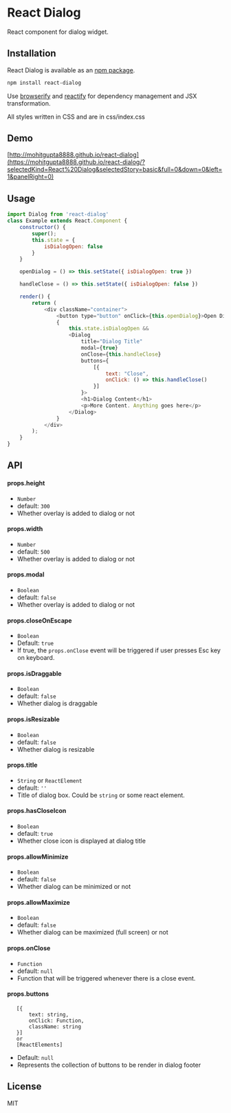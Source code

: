 # React Dialog

React component for dialog widget.

## Installation

React Dialog is available as an [npm package](https://www.npmjs.org/package/react-dialog).
```sh
npm install react-dialog
```

Use [browserify](http://browserify.org/) and [reactify](https://github.com/andreypopp/reactify) for dependency management and JSX transformation.

All styles written in CSS and are in css/index.css

## Demo

[http://mohitgupta8888.github.io/react-dialog](https://mohitgupta8888.github.io/react-dialog/?selectedKind=React%20Dialog&selectedStory=basic&full=0&down=0&left=1&panelRight=0)

## Usage

```javascript
import Dialog from 'react-dialog'
class Example extends React.Component {
    constructor() {
        super();
        this.state = {
            isDialogOpen: false
        }
    }

    openDialog = () => this.setState({ isDialogOpen: true })

    handleClose = () => this.setState({ isDialogOpen: false })

    render() {
        return (
            <div className="container">
                <button type="button" onClick={this.openDialog}>Open Dialog</button>
                {
                    this.state.isDialogOpen &&
                    <Dialog
                        title="Dialog Title"
                        modal={true}
                        onClose={this.handleClose}
                        buttons={
                            [{
                                text: "Close",
                                onClick: () => this.handleClose()
                            }]
                        }>
                        <h1>Dialog Content</h1>
                        <p>More Content. Anything goes here</p>
                    </Dialog>
                }
            </div>
        );
    }
}
```

## API

#### props.height

 - `Number`
 - default: `300`
 - Whether overlay is added to dialog or not

#### props.width

 - `Number`
 - default: `500`
 - Whether overlay is added to dialog or not

#### props.modal

 - `Boolean`
 - default: `false`
 - Whether overlay is added to dialog or not

#### props.closeOnEscape

 - `Boolean`
 - Default: `true`
 - If true, the `props.onClose` event will be triggered if user presses Esc key on keyboard.

#### props.isDraggable

 - `Boolean`
 - default: `false`
 - Whether dialog is draggable

#### props.isResizable

 - `Boolean`
 - default: `false`
 - Whether dialog is resizable

#### props.title

 - `String` or `ReactElement`
 - default: `''`
 - Title of dialog box. Could be `string` or some react element.

#### props.hasCloseIcon

 - `Boolean`
 - default: `true`
 - Whether close icon is displayed at dialog title

#### props.allowMinimize

 - `Boolean`
 - default: `false`
 - Whether dialog can be minimized or not

#### props.allowMaximize

 - `Boolean`
 - default: `false`
 - Whether dialog can be maximized (full screen) or not 

#### props.onClose

 - `Function`
 - default: `null`
 - Function that will be triggered whenever there is a close event.

#### props.buttons

 ```
    [{
        text: string,
        onClick: Function,
        className: string
    }]
    or
    [ReactElements]
 ```
 - Default: `null`
 - Represents the collection of buttons to be render in dialog footer


## License

MIT
